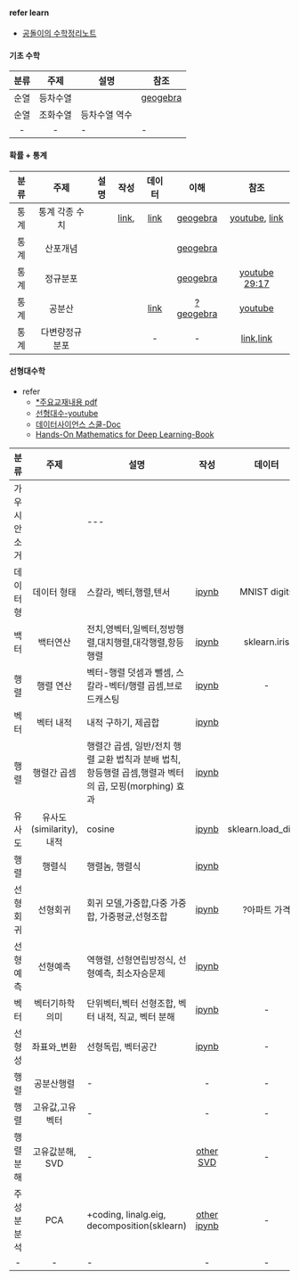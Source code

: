 #### refer learn
- [공돌이의 수학정리노트](https://angeloyeo.github.io/2020/09/07/basic_vector_operation.html)

#### 기초 수학
|분류|주제|설명|참조|
|:--:|:--:|--|--|
|순열|등차수열||[geogebra](https://www.geogebra.org/m/tpwcuzuj)|
|순열|조화수열|등차수열 역수||
|-|-|-|-|

#### 확률 + 통계
| 분류 | 주제 | 설명 |작성 | 데이터 | 이해 | 참조 |
| :---: | :---: | --- | :---: | :---: | :---: | :---: |
|통계|통계 각종 수치||[link](https://m.blog.naver.com/cni1577/221720979015),|[link](https://docs.google.com/spreadsheets/d/10TfbZuxD1Xn4hhDS8zpCkFw7i9V-3jQ5Qxk_NJ8PSKs/edit#gid=0)|[geogebra](https://www.geogebra.org/classic/snrdcwmz)|[youtube](https://youtu.be/m1b6-WY6A2A), [link](http://www.kmooc.kr/asset-v1:SNUk+SNU212.204.1k+2016+type@asset+block/2.2_%ED%91%9C%EC%A4%80%ED%8E%B8%EC%B0%A8%EC%99%80_%EC%9E%90%EC%9C%A0%EB%8F%84.pdf)|
|통계|산포개념||||[geogebra](https://www.geogebra.org/classic/scerqdf8)||
|통계|정규분포||||[geogebra](https://www.geogebra.org/classic/vw2hrs8h)|[youtube 29:17](https://youtu.be/Xj5ylagamb8)|
|통계|공분산|||[link](https://docs.google.com/spreadsheets/d/10TfbZuxD1Xn4hhDS8zpCkFw7i9V-3jQ5Qxk_NJ8PSKs/edit#gid=239546892)|[?geogebra](https://www.geogebra.org/classic/d7rqhg7u)|[youtube](https://youtu.be/YEdscCNsinU)|
|통계|다변량정규분포|||-|-|[link](https://namyoungkim.github.io/probability/statistics/2017/09/11/probability_2/),[link](https://dhpark1212.tistory.com/entry/%EB%8B%A4%EB%B3%80%EB%9F%89-%EA%B0%80%EC%9A%B0%EC%8B%9C%EC%95%88-%EB%B6%84%ED%8F%ACMultivariate-Gaussian-Distribution)|

#### 선형대수학
+ refer 
  + [*주요교재내용 pdf](https://github.com/insightcampus/sesac-nlp/blob/main/13%20%EA%B0%95%EC%9D%98%20-%20%EC%84%A0%ED%98%95%EB%8C%80%EC%88%98%20%EA%B8%B0%EC%B4%88.pdf)
  + [선형대수-youtube](https://youtube.com/playlist?list=PL5yujGYFVt0BCu7DXfEgD7M51Tj6S7s4A)
  + [데이터사이언스 스쿨-Doc](https://datascienceschool.net/intro.html)
  + [Hands-On Mathematics for Deep Learning-Book](https://www.packtpub.com/product/hands-on-mathematics-for-deep-learning/9781838647292)

| 분류 | 주제 | 설명 |작성 | 데이터 | 이해 | 참조 |
| :---: | :---: | --- | :---: | :---: | :---: | :---: |
| 가우시안 소거 |  | --- |  |  |  | [youtube](https://youtu.be/Ov7fetr-qg8), [doc](https://youtu.be/Ov7fetr-qg8) |
| 데이터형 | 데이터 형태 | 스칼라, 벡터,행렬,텐서 |[ipynb](./codes/LinearAlgebra_데이터형태.ipynb)| MNIST digits | |  |
|백터|백터연산|전치,영벡터,일벡터,정방행렬,대치행렬,대각행렬,항등행렬|[ipynb](./codes/LinearAlgebra_연산.ipynb)|sklearn.iris|[geogebra](https://www.geogebra.org/classic/bweyhzbf), [geogebra](https://www.geogebra.org/m/uwk5sapp)|[youtube](https://youtu.be/R-XHrNq9Ff4), [*other pdf](https://github.com/insightcampus/sesac-nlp/blob/main/13%20%EA%B0%95%EC%9D%98%20-%20%EC%84%A0%ED%98%95%EB%8C%80%EC%88%98%20%EA%B8%B0%EC%B4%88.pdf)|
|행렬| 행렬 연산 |벡터-행렬 덧셈과 뺄셈, 스칼라-벡터/행렬 곱셈,브로드캐스팅|[ipynb](./codes/LinearAlgebra_데이터형태간연산.ipynb)|-|-| [*other pdf](https://github.com/insightcampus/sesac-nlp/blob/main/13%20%EA%B0%95%EC%9D%98%20-%20%EC%84%A0%ED%98%95%EB%8C%80%EC%88%98%20%EA%B8%B0%EC%B4%88.pdf) |
|벡터| 벡터 내적 | 내적 구하기, 제곱합 |[ipynb](codes/LinearAlgebra_내적.ipynb) |  |  |  |
|행렬| 행렬간 곱셈 | 행렬간 곱셈, 일반/전치 행렬 교환 법칙과 분배 법칙,항등행렬 곱셈,행렬과 벡터의 곱, 모핑(morphing) 효과  |[ipynb](./codes/LinearAlgebra_행렬간곱셈.ipynb) | | | |
| 유사도 | 유사도(similarity), 내적 | cosine |[ipynb](./codes/LinearAlgebra_유사도.ipynb) | sklearn.load_digits | 이해 | 참조 |
|행렬|행렬식|행렬놈, 행렬식|[ipynb](./codes/LinearAlgebra_행렬식.ipynb)||||
|선형회귀|선형회귀| 회귀 모델,가중합,다중 가중합, 가중평균,선형조합|[ipynb](./codes/LinearAlgebra_선형회귀.ipynb)|?아파트 가격|-|-|
|선형예측|선형예측|역행렬, 선형연립방정식, 선형예측, 최소자승문제 |[ipynb](./codes/LinearAlgebra_선형예측.ipynb)||-|-|
|벡터|벡터기하학의미|단위벡터,벡터 선형조합, 벡터 내적, 직교, 벡터 분해|[ipynb](codes/LinearAlgebra_벡터기하학의미.ipynb)|-|-|-|
|선형성|좌표와_변환|선형독립, 벡터공간 |[ipynb](./codes/LinearAlgebra_좌표와_변환.ipynb)|-|-|-|
|행렬|공분산행렬|-|-|-|[geogebra](https://www.geogebra.org/m/d7rqhg7u)|-|
|행렬|고유값,고유벡터|-|-|-|[?geogebra](https://www.geogebra.org/classic/v2ysejp4)|[youtube](https://youtu.be/YEdscCNsinU), |
|행렬분해|고유값분해, SVD|-|[other SVD](https://github.com/insightcampus/sesac-nlp/blob/main/ipynb/14%20%E1%84%89%E1%85%B5%E1%86%AF%E1%84%89%E1%85%B3%E1%86%B8%20-%20%E1%84%89%E1%85%A5%E1%86%AB%E1%84%92%E1%85%A7%E1%86%BC%E1%84%83%E1%85%A2%E1%84%89%E1%85%AE%20%E1%84%80%E1%85%B5%E1%84%8E%E1%85%A9.ipynb)|-|-||
|주성분분석|PCA|+coding, linalg.eig, decomposition(sklearn)|[other ipynb](https://github.com/insightcampus/sesac-nlp/blob/main/ipynb/16%20%E1%84%89%E1%85%B5%E1%86%AF%E1%84%89%E1%85%B3%E1%86%B8%20-%20%E1%84%8E%E1%85%A1%E1%84%8B%E1%85%AF%E1%86%AB%E1%84%8E%E1%85%AE%E1%86%A8%E1%84%89%E1%85%A9.ipynb)|-|-|[*other pdf](https://github.com/insightcampus/sesac-nlp/blob/main/15%20%EA%B0%95%EC%9D%98%20-%20%EC%B0%A8%EC%9B%90%EC%B6%95%EC%86%8C.pdf)|
|-|-|-|-|-|-|-|


